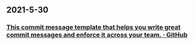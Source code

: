 
## 2021-5-30

### [This commit message template that helps you write great commit messages and enforce it across your team. · GitHub](https://gist.github.com/zakkak/7e06725ebd1336bfebebe254de3de825)